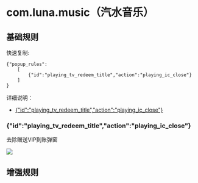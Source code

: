 # com.luna.music（汽水音乐）

## 基础规则

快速复制:
```
{"popup_rules":
    [
        {"id":"playing_tv_redeem_title","action":"playing_ic_close"}
    ]
}
```
详细说明：
- [{"id":"playing_tv_redeem_title","action":"playing_ic_close"}](#idplaying_tv_redeem_titleactionplaying_ic_close)

### {"id":"playing_tv_redeem_title","action":"playing_ic_close"}
去除赠送VIP到账弹窗

![](./assets/赠送VIP到账弹窗.jpg)


## 增强规则
